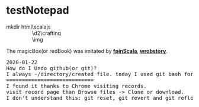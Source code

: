 # testNotepad

mkdir html\scalajs<br>
&emsp;&emsp;&emsp;&emsp;&emsp;\d2\crafting <br>
&emsp;&emsp;&emsp;&emsp;&emsp;\img

The magicBox(or redBook) was imitated by <a href="https://github.com/fpinscala/fpinscala"><strong>fpinScala</strong></a>, 
<a href="https://wrobstory.gitbooks.io/python-to-scala/content/classes/README.html"><strong>wrobstory</strong></a>.

<pre>2020-01-22
How do I Undo github(or git)?
I always ~/directory/created file. today I used git bash for the first time and then lost my notepad code.
============================
I found it thanks to Chrome visiting records. 
visit record page than Browse files -> Clone or download.
I don't understand this: git reset, git revert and git reflog
</pre>

